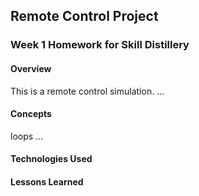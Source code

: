 ## Remote Control Project

### Week 1 Homework for Skill Distillery

#### Overview

This is a remote control simulation.
...
#### Concepts

loops
...
#### Technologies Used

#### Lessons Learned

